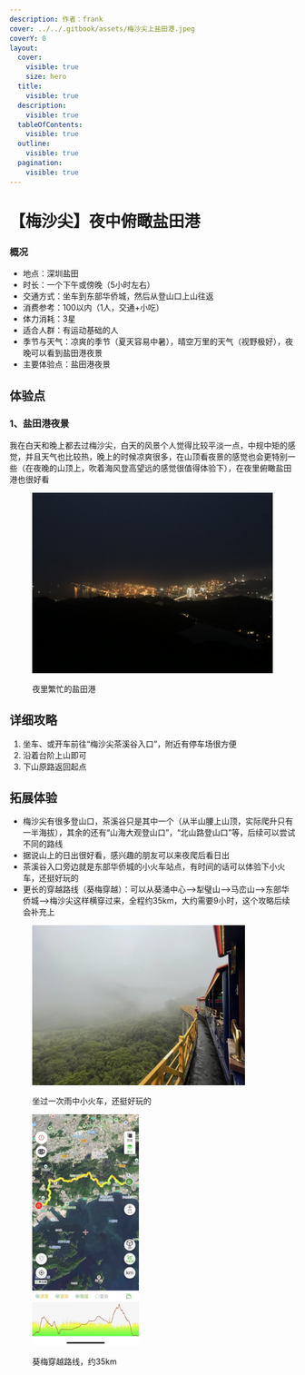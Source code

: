 ```yaml
---
description: 作者：frank
cover: ../../.gitbook/assets/梅沙尖上盐田港.jpeg
coverY: 0
layout:
  cover:
    visible: true
    size: hero
  title:
    visible: true
  description:
    visible: true
  tableOfContents:
    visible: true
  outline:
    visible: true
  pagination:
    visible: true
---
```


# 【梅沙尖】夜中俯瞰盐田港

### 概况

* 地点：深圳盐田
* 时长：一个下午或傍晚（5小时左右）
* 交通方式：坐车到东部华侨城，然后从登山口上山往返
* 消费参考：100以内（1人，交通+小吃）
* 体力消耗：3星
* 适合人群：有运动基础的人
* 季节与天气：凉爽的季节（夏天容易中暑），晴空万里的天气（视野极好），夜晚可以看到盐田港夜景
* 主要体验点：盐田港夜景

## 体验点

### 1、盐田港夜景

我在白天和晚上都去过梅沙尖，白天的风景个人觉得比较平淡一点，中规中矩的感觉，并且天气也比较热，晚上的时候凉爽很多，在山顶看夜景的感觉也会更特别一些（在夜晚的山顶上，吹着海风登高望远的感觉很值得体验下），在夜里俯瞰盐田港也很好看

<figure><img src="../../.gitbook/assets/梅沙尖2.JPG" alt=""><figcaption><p>夜里繁忙的盐田港</p></figcaption></figure>

## 详细攻略

1. 坐车、或开车前往“梅沙尖茶溪谷入口”，附近有停车场很方便
2. 沿着台阶上山即可
3. 下山原路返回起点

## 拓展体验

* 梅沙尖有很多登山口，茶溪谷只是其中一个（从半山腰上山顶，实际爬升只有一半海拔），其余的还有“山海大观登山口”，“北山路登山口”等，后续可以尝试不同的路线
* 据说山上的日出很好看，感兴趣的朋友可以来夜爬后看日出
* 茶溪谷入口旁边就是东部华侨城的小火车站点，有时间的话可以体验下小火车，还挺好玩的
* 更长的穿越路线（葵梅穿越）：可以从葵涌中心-->犁璧山-->马峦山-->东部华侨城-->梅沙尖这样横穿过来，全程约35km，大约需要9小时，这个攻略后续会补充上

<figure><img src="../../.gitbook/assets/东部华侨城云中小火车.jpeg" alt="" width="375"><figcaption><p>坐过一次雨中小火车，还挺好玩的</p></figcaption></figure>

<figure><img src="../../.gitbook/assets/葵梅穿越.jpeg" alt="" width="188"><figcaption><p>葵梅穿越路线，约35km</p></figcaption></figure>
